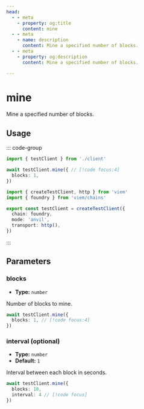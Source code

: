 ```yaml
---
head:
  - - meta
    - property: og:title
      content: mine
  - - meta
    - name: description
      content: Mine a specified number of blocks.
  - - meta
    - property: og:description
      content: Mine a specified number of blocks.

---
```



# mine

Mine a specified number of blocks.

## Usage

::: code-group

```ts [example.ts]
import { testClient } from './client'

await testClient.mine({ // [!code focus:4]
  blocks: 1,
})
```

```ts [client.ts]
import { createTestClient, http } from 'viem'
import { foundry } from 'viem/chains'

export const testClient = createTestClient({
  chain: foundry,
  mode: 'anvil',
  transport: http(), 
})
```

:::

## Parameters

### blocks

- **Type:** `number`

Number of blocks to mine.

```ts
await testClient.mine({
  blocks: 1, // [!code focus:4]
})
```

### interval (optional)

- **Type:** `number`
- **Default:** `1`

Interval between each block in seconds.

```ts
await testClient.mine({
  blocks: 10,
  interval: 4 // [!code focus]
})
```